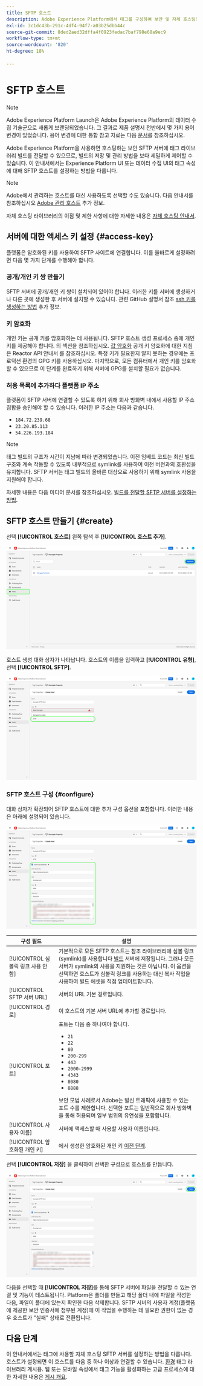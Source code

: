 ```yaml
---
title: SFTP 호스트
description: Adobe Experience Platform에서 태그를 구성하여 보안 및 자체 호스팅되는 SFTP 서버에 라이브러리 빌드를 전달하는 방법에 대해 알아봅니다.
exl-id: 3c1dc43b-291c-4df4-94f7-a03b25dbb44c
source-git-commit: 8ded2aed32dffa4f0923fedac7baf798e68a9ec9
workflow-type: tm+mt
source-wordcount: '820'
ht-degree: 18%

---
```


# SFTP 호스트

>[!NOTE]
>
>Adobe Experience Platform Launch은 Adobe Experience Platform의 데이터 수집 기술군으로 새롭게 브랜딩되었습니다. 그 결과로 제품 설명서 전반에서 몇 가지 용어 변경이 있었습니다. 용어 변경에 대한 통합 참고 자료는 다음 [문서](../../../term-updates.md)를 참조하십시오.

Adobe Experience Platform을 사용하면 호스팅하는 보안 SFTP 서버에 태그 라이브러리 빌드를 전달할 수 있으므로, 빌드의 저장 및 관리 방법을 보다 세밀하게 제어할 수 있습니다. 이 안내서에서는 Experience Platform UI 또는 데이터 수집 UI의 태그 속성에 대해 SFTP 호스트를 설정하는 방법을 다룹니다.

>[!NOTE]
>
>Adobe에서 관리하는 호스트를 대신 사용하도록 선택할 수도 있습니다. 다음 안내서를 참조하십시오 [Adobe 관리 호스트](./managed-by-adobe-host.md) 추가 정보.
>
>자체 호스팅 라이브러리의 이점 및 제한 사항에 대한 자세한 내용은 [자체 호스팅 안내서](./self-hosting-libraries.md).

## 서버에 대한 액세스 키 설정 {#access-key}

플랫폼은 암호화된 키를 사용하여 SFTP 사이트에 연결합니다. 이를 올바르게 설정하려면 다음 몇 가지 단계를 수행해야 합니다.

### 공개/개인 키 쌍 만들기

SFTP 서버에 공개/개인 키 쌍이 설치되어 있어야 합니다. 이러한 키를 서버에 생성하거나 다른 곳에 생성한 후 서버에 설치할 수 있습니다. 관련 GitHub 설명서 참조 [ssh 키를 생성하는 방법](https://help.github.com/articles/generating-a-new-ssh-key-and-adding-it-to-the-ssh-agent/#generating-a-new-ssh-key) 추가 정보.

### 키 암호화

개인 키는 공개 키를 암호화하는 데 사용됩니다. SFTP 호스트 생성 프로세스 중에 개인 키를 제공해야 합니다. 의 섹션을 참조하십시오. [값 암호화](../../../api/guides/encrypting-values.md) 공개 키 암호화에 대한 지침은 Reactor API 안내서 를 참조하십시오. 특정 키가 필요한지 알지 못하는 경우에는 프로덕션 환경의 GPG 키를 사용하십시오. 마지막으로, 모든 컴퓨터에서 개인 키를 암호화할 수 있으므로 이 단계를 완료하기 위해 서버에 GPG를 설치할 필요가 없습니다.

### 허용 목록에 추가하다 플랫폼 IP 주소

플랫폼이 SFTP 서버에 연결할 수 있도록 하기 위해 회사 방화벽 내에서 사용할 IP 주소 집합을 승인해야 할 수 있습니다. 이러한 IP 주소는 다음과 같습니다.

* `184.72.239.68`
* `23.20.85.113`
* `54.226.193.184`

>[!NOTE]
>
>태그 빌드의 구조가 시간이 지남에 따라 변경되었습니다. 이전 임베드 코드는 최신 빌드 구조와 계속 작동할 수 있도록 내부적으로 symlink를 사용하여 이전 버전과의 호환성을 유지합니다. SFTP 서버는 태그 빌드의 올바른 대상으로 사용하기 위해 symlink 사용을 지원해야 합니다.

자세한 내용은 다음 미디어 문서를 참조하십시오. [빌드를 전달할 SFTP 서버를 설정하는 방법](https://medium.com/launch-by-adobe/configuring-an-sftp-server-for-use-with-adobe-launch-bc626027e5a6).

## SFTP 호스트 만들기 {#create}

선택 **[!UICONTROL 호스트]** 왼쪽 탐색 후 **[!UICONTROL 호스트 추가]**.

![UI에서 선택 중인 호스트 추가 단추를 보여 주는 이미지](../../../images/ui/publishing/sftp-hosts/add-host-button.png)

호스트 생성 대화 상자가 나타납니다. 호스트의 이름을 입력하고 **[!UICONTROL 유형]**, 선택 **[!UICONTROL SFTP]**.

![SFTP 호스팅 옵션이 선택되어 있음을 보여 주는 이미지](../../../images/ui/publishing/sftp-hosts/select-sftp.png)

### SFTP 호스트 구성 {#configure}

대화 상자가 확장되어 SFTP 호스트에 대한 추가 구성 옵션을 포함합니다. 이러한 내용은 아래에 설명되어 있습니다.

![SFTP 호스트 연결에 대한 필수 세부 정보를 보여 주는 이미지](../../../images/ui/publishing/sftp-hosts/host-details.png)

| 구성 필드 | 설명 |
| --- | --- |
| [!UICONTROL 심볼릭 링크 사용 안 함] | 기본적으로 모든 SFTP 호스트는 참조 라이브러리에 심볼 링크(symlink)를 사용합니다 [빌드](../builds.md) 서버에 저장됩니다. 그러나 모든 서버가 symlink의 사용을 지원하는 것은 아닙니다. 이 옵션을 선택하면 호스트가 심볼릭 링크를 사용하는 대신 복사 작업을 사용하여 빌드 에셋을 직접 업데이트합니다. |
| [!UICONTROL SFTP 서버 URL] | 서버의 URL 기본 경로입니다. |
| [!UICONTROL 경로] | 이 호스트의 기본 서버 URL에 추가할 경로입니다. |
| [!UICONTROL 포트] | 포트는 다음 중 하나여야 합니다.<ul><li>`21`</li><li>`22`</li><li>`80`</li><li>`200-299`</li><li>`443`</li><li>`2000-2999`</li><li>`4343`</li><li>`8080`</li><li>`8888`</li></ul>보안 모범 사례로서 Adobe는 발신 트래픽에 사용할 수 있는 포트 수를 제한합니다. 선택한 포트는 일반적으로 회사 방화벽을 통해 허용되며 일부 범위의 유연성을 포함합니다. |
| [!UICONTROL 사용자 이름] | 서버에 액세스할 때 사용할 사용자 이름입니다. |
| [!UICONTROL 암호화된 개인 키] | 에서 생성한 암호화된 개인 키 [이전 단계](#access-key). |

선택 **[!UICONTROL 저장]** 을 클릭하여 선택한 구성으로 호스트를 만듭니다.

![저장되는 SFTP 호스트를 보여 주는 이미지](../../../images/ui/publishing/sftp-hosts/save-host.png)

다음을 선택할 때 **[!UICONTROL 저장]**&#x200B;를 통해 SFTP 서버에 파일을 전달할 수 있는 연결 및 기능이 테스트됩니다. Platform은 폴더를 만들고 해당 폴더 내에 파일을 작성한 다음, 파일이 폴더에 있는지 확인한 다음 삭제합니다. SFTP 서버의 사용자 계정(플랫폼에 제공한 보안 인증서에 첨부된 계정)에 이 작업을 수행하는 데 필요한 권한이 없는 경우 호스트가 &quot;실패&quot; 상태로 전환됩니다.

## 다음 단계

이 안내서에서는 태그에 사용할 자체 호스팅 SFTP 서버를 설정하는 방법을 다룹니다. 호스트가 설정되면 이 호스트를 다음 중 하나 이상과 연결할 수 있습니다. [환경](../environments.md) 태그 라이브러리 게시용. 웹 또는 모바일 속성에서 태그 기능을 활성화하는 고급 프로세스에 대한 자세한 내용은 [게시 개요](../overview.md).
